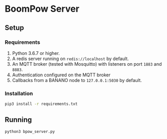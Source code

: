 # BoomPow Server

## Setup

### Requirements

1. Python 3.6.7 or higher.
2. A redis server running on `redis://localhost` by default.
3. An MQTT broker (tested with Mosquitto) with listeners on port `1883` and `8883`.
4. Authentication configured on the MQTT broker
5. Callbacks from a BANANO node to `127.0.0.1:5030` by default.

### Installation

```bash
pip3 install -r requirements.txt
```

## Running

```bash
python3 bpow_server.py
```
